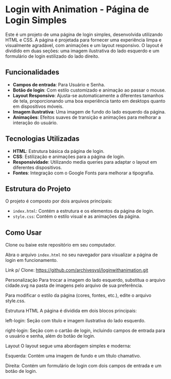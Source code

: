 # Login with Animation - Página de Login Simples

Este é um projeto de uma página de login simples, desenvolvida utilizando HTML e CSS. A página é projetada para fornecer uma experiência limpa e visualmente agradável, com animações e um layout responsivo. O layout é dividido em duas seções: uma imagem ilustrativa do lado esquerdo e um formulário de login estilizado do lado direito.

## Funcionalidades

- **Campos de entrada**: Para Usuário e Senha.
- **Botão de login**: Com estilo customizado e animação ao passar o mouse.
- **Layout Responsivo**: Ajusta-se automaticamente a diferentes tamanhos de tela, proporcionando uma boa experiência tanto em desktops quanto em dispositivos móveis.
- **Imagem ilustrativa**: Uma imagem de fundo do lado esquerdo da página.
- **Animações**: Efeitos suaves de transição e animações para melhorar a interação do usuário.

## Tecnologias Utilizadas

- **HTML**: Estrutura básica da página de login.
- **CSS**: Estilização e animações para a página de login.
- **Responsividade**: Utilizando media queries para adaptar o layout em diferentes dispositivos.
- **Fontes**: Integração com o Google Fonts para melhorar a tipografia.

## Estrutura do Projeto

O projeto é composto por dois arquivos principais:

- `index.html`: Contém a estrutura e os elementos da página de login.
- `style.css`: Contém o estilo visual e as animações da página.

## Como Usar
Clone ou baixe este repositório em seu computador.

Abra o arquivo `index.html` no seu navegador para visualizar a página de login em funcionamento.

Link p/ Clone: https://github.com/archivesysl/loginwithanimation.git

Personalização
Para trocar a imagem do lado esquerdo, substitua o arquivo cidade.svg na pasta de imagens pelo arquivo de sua preferência.

Para modificar o estilo da página (cores, fontes, etc.), edite o arquivo style.css.

Estrutura HTML
A página é dividida em dois blocos principais:

left-login: Seção com título e imagem ilustrativa do lado esquerdo.

right-login: Seção com o cartão de login, incluindo campos de entrada para o usuário e senha, além do botão de login.

Layout
O layout segue uma abordagem simples e moderna:

Esquerda: Contém uma imagem de fundo e um título chamativo.

Direita: Contém um formulário de login com dois campos de entrada e um botão de login.
